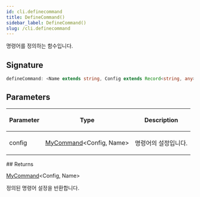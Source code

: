 ```yaml
---
id: cli.definecommand
title: DefineCommand()
sidebar_label: DefineCommand()
slug: /cli.definecommand
---
```






명령어를 정의하는 함수입니다.

## Signature

```typescript
defineCommand: <Name extends string, Config extends Record<string, any>>(config: MyCommand<Config, Name>) => MyCommand<Config, Name>
```

## Parameters

<table><thead><tr><th>

Parameter


</th><th>

Type


</th><th>

Description


</th></tr></thead>
<tbody><tr><td>

config


</td><td>

[MyCommand](./cli.mycommand)&lt;Config, Name&gt;


</td><td>

명령어의 설정입니다.


</td></tr>
</tbody></table>
## Returns

[MyCommand](./cli.mycommand)&lt;Config, Name&gt;

정의된 명령어 설정을 반환합니다.

